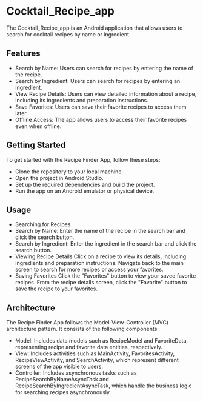# Cocktail_Recipe_app

The Cocktail_Recipe_app is an Android application that allows users to search for cocktail recipes by name or ingredient.

## Features
- Search by Name: Users can search for recipes by entering the name of the recipe.
- Search by Ingredient: Users can search for recipes by entering an ingredient.
- View Recipe Details: Users can view detailed information about a recipe, including its ingredients and preparation instructions.
- Save Favorites: Users can save their favorite recipes to access them later.
- Offline Access: The app allows users to access their favorite recipes even when offline.
  
## Getting Started
To get started with the Recipe Finder App, follow these steps:

- Clone the repository to your local machine.
- Open the project in Android Studio.
- Set up the required dependencies and build the project.
- Run the app on an Android emulator or physical device.

## Usage
- Searching for Recipes
- Search by Name: Enter the name of the recipe in the search bar and click the search button.
- Search by Ingredient: Enter the ingredient in the search bar and click the search button.
- Viewing Recipe Details
  Click on a recipe to view its details, including ingredients and preparation instructions.
  Navigate back to the main screen to search for more recipes or access your favorites.
- Saving Favorites
  Click the "Favorites" button to view your saved favorite recipes.
  From the recipe details screen, click the "Favorite" button to save the recipe to your favorites.
## Architecture
The Recipe Finder App follows the Model-View-Controller (MVC) architecture pattern. It consists of the following components:

- Model: Includes data models such as RecipeModel and FavoriteData, representing recipe and favorite data entities, respectively.
- View: Includes activities such as MainActivity, FavoritesActivity, RecipeViewActivity, and SearchActivity, which represent different screens of the app visible to users.
- Controller: Includes asynchronous tasks such as RecipeSearchByNameAsyncTask and RecipeSearchByIngredientAsyncTask, which handle the business logic for searching recipes asynchronously.
